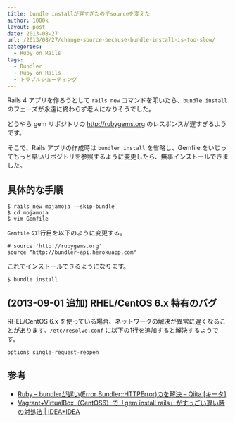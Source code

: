 ```yaml
---
title: bundle installが遅すぎたのでsourceを変えた
author: 1000k
layout: post
date: 2013-08-27
url: /2013/08/27/change-source-because-bundle-install-is-too-slow/
categories:
  - Ruby on Rails
tags:
  - Bundler
  - Ruby on Rails
  - トラブルシューティング
---
```

Rails 4 アプリを作ろうとして `rails new` コマンドを叩いたら、`bundle install` のフェーズが永遠に終わらず老人になりそうでした。

どうやら gem リポジトリの <a href="http://rubygems.org" onclick="_gaq.push(['_trackEvent', 'outbound-article', 'http://rubygems.org', 'http://rubygems.org']);" >http://rubygems.org</a> のレスポンスが遅すぎるようです。

そこで、Rails アプリの作成時は `bundler install` を省略し、Gemfile をいじってもっと早いリポジトリを参照するように変更したら、無事インストールできました。

## 具体的な手順

```
$ rails new mojamoja --skip-bundle
$ cd mojamoja
$ vim Gemfile
```


`Gemfile` の1行目を以下のように変更する。

```
# source 'http://rubygems.org'
source "http://bundler-api.herokuapp.com"
```


これでインストールできるようになります。

```
$ bundle install
```


## (2013-09-01 追加) RHEL/CentOS 6.x 特有のバグ

RHEL/CentOS 6.x を使っている場合、ネットワークの解決が異常に遅くなることがあります。`/etc/resolve.conf` に以下の1行を追加すると解決するようです。

```
options single-request-reopen
```


## 参考

  * <a href="http://qiita.com/quattro_4/items/fcc2ff8b04c43229a2fb" onclick="_gaq.push(['_trackEvent', 'outbound-article', 'http://qiita.com/quattro_4/items/fcc2ff8b04c43229a2fb', 'Ruby &#8211; bundlerが遅い(Error Bundler::HTTPError)のを解決 &#8211; Qiita [キータ]']);" >Ruby &#8211; bundlerが遅い(Error Bundler::HTTPError)のを解決 &#8211; Qiita [キータ]</a>
  * <a href="http://www.ideaxidea.com/archives/2013/08/resolv.html" onclick="_gaq.push(['_trackEvent', 'outbound-article', 'http://www.ideaxidea.com/archives/2013/08/resolv.html', 'Vagrant+VirtualBox（CentOS6）で「gem install rails」がすっごい遅い時の対処法 | IDEA*IDEA']);" >Vagrant+VirtualBox（CentOS6）で「gem install rails」がすっごい遅い時の対処法 | IDEA*IDEA</a>